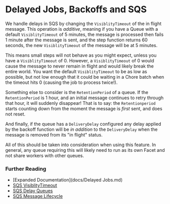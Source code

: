 # Delayed Jobs, Backoffs and SQS

We handle delays in SQS by changing the `VisiblityTimeout` of the in flight message. This operation is *additive*,
meaning if you have a Queue with a default `VisiblityTimeout` of 5 minutes, the message is processed then fails 1
minute after the message is sent, and the step function returns 60 seconds, the new `VisiblityTimeout` of the message
will be at 5 minutes.

This means small steps will not behave as you might expect, unless you have a `VisiblityTimeout` of 0. However, a
`VisiblityTimeout` of 0 would cause the message to never remain in flight and would likely break the entire world. You
want the default `VisiblityTimeout` to be as low as possible, but not low enough that it could be waiting in a Chore
batch when the timeout hits 0 (causing the job to process twice!).

Something else to consider is the `RetentionPeriod` of a queue. If the `RetentionPeriod` is 1 hour, and an initial
message continues to retry through that hour, it will suddenly disappear! That is to say: the `Retentionperiod` starts
counting down from the moment the message is *first* sent, and does not reset.

And finally, if the queue has a `DeliveryDelay` configured any delay applied by the backoff function will be *in
addition* to the `DeliveryDelay` when the message is removed from its "in flight" status.

All of this should be taken into consideration when using this feature. In general, any queue requiring this will likely
need to run as its own Facet and not share workers with other queues.

### Further Reading

 * [Expanded Documentation](docs/Delayed Jobs.md)
 * [SQS VisiblityTimeout](http://docs.aws.amazon.com/AWSSimpleQueueService/latest/SQSDeveloperGuide/AboutVT.html)
 * [SQS Delay Queues](http://docs.aws.amazon.com/AWSSimpleQueueService/latest/SQSDeveloperGuide/sqs-delay-queues.html)
 * [SQS Message Lifecycle](http://docs.aws.amazon.com/AWSSimpleQueueService/latest/SQSDeveloperGuide/MessageLifecycle.html)
